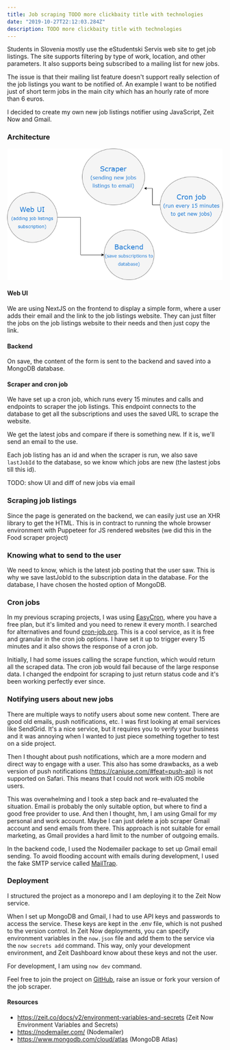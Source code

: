 ```yaml
---
title: Job scraping TODO more clickbaity title with technologies
date: "2019-10-27T22:12:03.284Z"
description: TODO more clickbaity title with technologies
---
```


Students in Slovenia mostly use the eStudentski Servis web site to get job listings. The site supports filtering by type of work, location, and other parameters. It also supports being subscribed to a mailing list for new jobs.

The issue is that their mailing list feature doesn't support really selection of the job listings you want to be notified of. An example I want to be notified just of short term jobs in the main city which has an hourly rate of more than 6 euros.

I decided to create my own new job listings notifier using JavaScript, Zeit Now and Gmail.

### Architecture

![Architecture](./arhitecture-diagram.png)

#### Web UI

We are using NextJS on the frontend to display a simple form, where a user adds their email and the link to the job listings website. They can just filter the jobs on the job listings website to their needs and then just copy the link.

#### Backend

On save, the content of the form is sent to the backend and saved into a MongoDB database.

#### Scraper and cron job

We have set up a cron job, which runs every 15 minutes and calls and endpoints to scraper the job listings. This endpoint connects to the database to get all the subscriptions and uses the saved URL to scrape the website.

We get the latest jobs and compare if there is something new. If it is, we'll send an email to the use.

Each job listing has an id and when the scraper is run, we also save `lastJobId` to the database, so we know which jobs are new (the lastest jobs till this id).

TODO: show UI and diff of new jobs via email

### Scraping job listings

Since the page is generated on the backend, we can easily just use an XHR library to get the HTML. This is in contract to running the whole browser environment with Puppeteer for JS rendered websites (we did this in the Food scraper project)

### Knowing what to send to the user

We need to know, which is the latest job posting that the user saw. This is why we save lastJobId to the subscription data in the database. For the database, I have chosen the hosted option of MongoDB.

### Cron jobs

In my previous scraping projects, I was using [EasyCron](http://easycron.com), where you have a free plan, but it's limited and you need to renew it every month. I searched for alternatives and found [cron-job.org](https://cron-job.org). This is a cool service, as it is free and granular in the cron job options. I have set it up to trigger every 15 minutes and it also shows the response of a cron job.

Initially, I had some issues calling the scrape function, which would return all the scraped data. The cron job would fail because of the large response data. I changed the endpoint for scraping to just return status code and it's been working perfectly ever since.

### Notifying users about new jobs

There are multiple ways to notify users about some new content. There are good old emails, push notifications, etc. I was first looking at email services like SendGrid. It's a nice service, but it requires you to verify your business and it was annoying when I wanted to just piece something together to test on a side project.

Then I thought about push notifications, which are a more modern and direct way to engage with a user. This also has some drawbacks, as a web version of push notifications (https://caniuse.com/#feat=push-api) is not supported on Safari. This means that I could not work with iOS mobile users.

This was overwhelming and I took a step back and re-evaluated the situation. Email is probably the only suitable option, but where to find a good free provider to use. And then I thought, hm, I am using Gmail for my personal and work account. Maybe I can just delete a job scraper Gmail account and send emails from there. This approach is not suitable for email marketing, as Gmail provides a hard limit to the number of outgoing emails.

In the backend code, I used the Nodemailer package to set up Gmail email sending. To avoid flooding account with emails during development, I used the fake SMTP service called [MailTrap](https://mailtrap.io/).

### Deployment

I structured the project as a monorepo and I am deploying it to the Zeit Now service.

When I set up MongoDB and Gmail, I had to use API keys and passwords to access the service. These keys are kept in the .env file, which is not pushed to the version control. In Zeit Now deployments, you can specify environment variables in the `now.json` file and add them to the service via the `now secrets add` command. This way, only your development environment, and Zeit Dashboard know about these keys and not the user.

For development, I am using `now dev` command.

Feel free to join the project on [GitHub](https://github.com/jamzi/job-scraper), raise an issue or fork your version of the job scraper.

#### Resources

- https://zeit.co/docs/v2/environment-variables-and-secrets (Zeit Now Environment Variables and Secrets)
- https://nodemailer.com/ (Nodemailer)
- https://www.mongodb.com/cloud/atlas (MongoDB Atlas)
